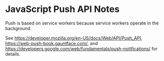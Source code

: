 # JavaScript Push API Notes

Push is based on service workers because service workers operate in the
background.

See https://developer.mozilla.org/en-US/docs/Web/API/Push_API,
https://web-push-book.gauntface.com/, and
https://developers.google.com/web/fundamentals/push-notifications/ for details.
